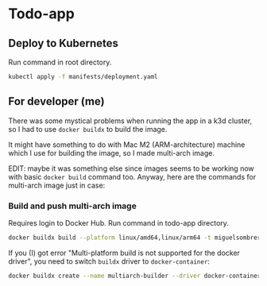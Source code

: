 # Todo-app

## Deploy to Kubernetes

Run command in root directory.

```bash
kubectl apply -f manifests/deployment.yaml
```

## For developer (me)

There was some mystical problems when running the app in a k3d cluster, so I had to use `docker buildx` to build the image.

It might have something to do with Mac M2 (ARM-architecture) machine which I use for building the image, so I made multi-arch image.

EDIT: maybe it was something else since images seems to be working now with basic `docker build` command too.
Anyway, here are the commands for multi-arch image just in case:

### Build and push multi-arch image

Requires login to Docker Hub. Run command in todo-app directory.

```bash
docker buildx build --platform linux/amd64,linux/arm64 -t miguelsombrero/todo-app:latest --push .
```

If you (I) got error "Multi-platform build is not supported for the docker driver", you need to switch `buildx` driver to `docker-container`:

```bash
docker buildx create --name multiarch-builder --driver docker-container --use
```